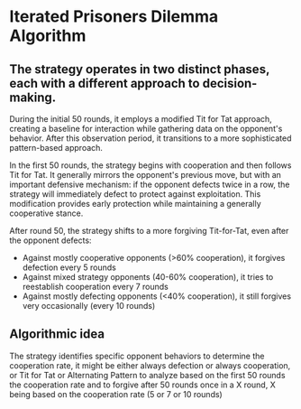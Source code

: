 # Iterated Prisoners Dilemma Algorithm

## The strategy operates in two distinct phases, each with a different approach to decision-making. 

During the initial 50 rounds, it employs a modified Tit for Tat approach, creating a baseline for interaction while gathering data on the opponent's behavior. After this observation period, it transitions to a more sophisticated pattern-based approach.

In the first 50 rounds, the strategy begins with cooperation and then follows Tit for Tat. It generally mirrors the opponent's previous move, but with an important defensive mechanism: if the opponent defects twice in a row, the strategy will immediately defect to protect against exploitation. This modification provides early protection while maintaining a generally cooperative stance.

After round 50, the strategy shifts to a more forgiving Tit-for-Tat, even after the opponent defects:

- Against mostly cooperative opponents (>60% cooperation), it forgives defection every 5 rounds
- Against mixed strategy opponents (40-60% cooperation), it tries to reestablish cooperation every 7 rounds
- Against mostly defecting opponents (<40% cooperation), it still forgives very occasionally (every 10 rounds)

## Algorithmic idea

The strategy identifies specific opponent behaviors to determine the cooperation rate, it might be either always defection or always cooperation, or Tit for Tat or Alternating Pattern to analyze based on the first 50 rounds the cooperation rate and to forgive after 50 rounds once in a X round, X being based on the cooperation rate (5 or 7 or 10 rounds)
